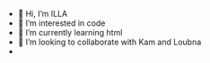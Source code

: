 - 👋 Hi, I’m ILLA
- 👀 I’m interested in code
- 🌱 I’m currently learning html
- 💞️ I’m looking to collaborate with Kam and Loubna
- 


<!---
ILLA19/ILLA19 is a ✨ special ✨ repository because its `README.md` (this file) appears on your GitHub profile.
You can click the Preview link to take a look at your changes.
--->
